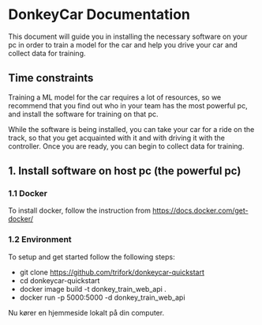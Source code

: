 # DonkeyCar Documentation

This document will guide you in installing the necessary software on your pc in order to train a model for the car and help you drive your car and collect data for training.

## Time constraints

Training a ML model for the car requires a lot of resources, so we recommend that you find out who in your team has the most powerful pc, and install the software for training on that pc.

While the software is being installed, you can take your car for a ride on the track, so that you get acquainted with it and with driving it with the controller. Once you are ready, you can begin to collect data for training.

## 1. Install software on host pc (the powerful pc)

### 1.1 Docker

To install docker, follow the instruction from https://docs.docker.com/get-docker/

### 1.2 Environment

To setup and get started follow the following steps:

- git clone https://github.com/trifork/donkeycar-quickstart
- cd donkeycar-quickstart
- docker image build -t donkey_train_web_api .
- docker run -p 5000:5000 -d donkey_train_web_api

Nu kører en hjemmeside lokalt på din computer. 


